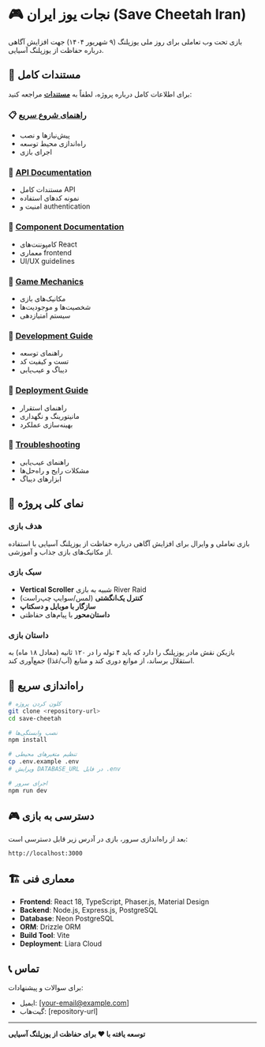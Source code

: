 # 🎮 نجات یوز ایران (Save Cheetah Iran)

بازی تحت وب تعاملی برای روز ملی یوزپلنگ (۹ شهریور ۱۴۰۴) جهت افزایش آگاهی درباره حفاظت از یوزپلنگ آسیایی.

## 📖 مستندات کامل

برای اطلاعات کامل درباره پروژه، لطفاً به **[مستندات](./docs/)** مراجعه کنید:

### 📋 [راهنمای شروع سریع](./docs/README.md)
- پیش‌نیازها و نصب
- راه‌اندازی محیط توسعه
- اجرای بازی

### 🔌 [API Documentation](./docs/API.md)
- مستندات کامل API
- نمونه کدهای استفاده
- امنیت و authentication

### 🧩 [Component Documentation](./docs/COMPONENTS.md)
- کامپوننت‌های React
- معماری frontend
- UI/UX guidelines

### 🎯 [Game Mechanics](./docs/GAME_MECHANICS.md)
- مکانیک‌های بازی
- شخصیت‌ها و موجودیت‌ها
- سیستم امتیازدهی

### 🚀 [Development Guide](./docs/DEVELOPMENT.md)
- راهنمای توسعه
- تست و کیفیت کد
- دیباگ و عیب‌یابی

### 🚀 [Deployment Guide](./docs/DEPLOYMENT.md)
- راهنمای استقرار
- مانیتورینگ و نگهداری
- بهینه‌سازی عملکرد

### 🔧 [Troubleshooting](./docs/TROUBLESHOOTING.md)
- راهنمای عیب‌یابی
- مشکلات رایج و راه‌حل‌ها
- ابزارهای دیباگ

## 🎯 نمای کلی پروژه

### هدف بازی
بازی تعاملی و وایرال برای افزایش آگاهی درباره حفاظت از یوزپلنگ آسیایی با استفاده از مکانیک‌های بازی جذاب و آموزشی.

### سبک بازی
- **Vertical Scroller** شبیه به بازی River Raid
- **کنترل یک‌انگشتی** (لمس/سوایپ چپ‌راست)
- **سازگار با موبایل و دسکتاپ**
- **داستان‌محور** با پیام‌های حفاظتی

### داستان بازی
بازیکن نقش مادر یوزپلنگ را دارد که باید ۴ توله را در ۱۲۰ ثانیه (معادل ۱۸ ماه) به استقلال برساند، از موانع دوری کند و منابع (آب/غذا) جمع‌آوری کند.

## 🚀 راه‌اندازی سریع

```bash
# کلون کردن پروژه
git clone <repository-url>
cd save-cheetah

# نصب وابستگی‌ها
npm install

# تنظیم متغیرهای محیطی
cp .env.example .env
# ویرایش DATABASE_URL در فایل .env

# اجرای سرور
npm run dev
```

## 🎮 دسترسی به بازی

بعد از راه‌اندازی سرور، بازی در آدرس زیر قابل دسترسی است:
```
http://localhost:3000
```

## 🏗️ معماری فنی

- **Frontend**: React 18, TypeScript, Phaser.js, Material Design
- **Backend**: Node.js, Express.js, PostgreSQL
- **Database**: Neon PostgreSQL
- **ORM**: Drizzle ORM
- **Build Tool**: Vite
- **Deployment**: Liara Cloud

## 📞 تماس

برای سوالات و پیشنهادات:
- ایمیل: [your-email@example.com]
- گیت‌هاب: [repository-url]

---

**توسعه یافته با ❤️ برای حفاظت از یوزپلنگ آسیایی**